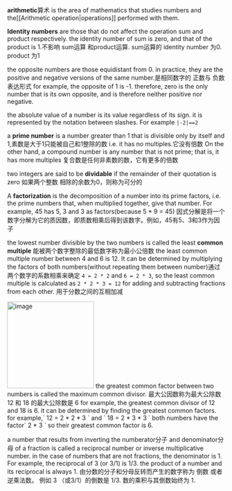 **arithmetic**算术 is the area of mathematics that studies numbers and the[[Arithmetic operation|operations]] performed with them.

**Identity numbers** are those that do not affect the operation sum and product respectively. the identity number of sum is zero, and that of the product is 1.不影响 sum运算 和product运算. sum运算的 identity number 为0. product 为1

the opposite numbers are those equidistant from 0. in practice, they are the positive and negative versions of the same number.是相同数字的 正数与 负数表达形式 for example, the opposite of 1 is -1. therefore, zero is the only number that is its own opposite, and is therefore neither positive nor negative. 

the absolute value of a number is its value regardless of its sign. it is represented by the notation between slashes. For example `|-2|==2` 

a **prime number** is a number greater than 1 that is divisible only by itself and 1,素数是大于1只能被自己和1整除的数 i.e. it has no multiples.它没有倍数 On the other hand, a compound number is any number that is not prime; that is, it has more multiples 复合数是任何非素数的数，它有更多的倍数

two integers are said to be **dividable** if the remainder of their quotation is zero 如果两个整数 相除的余数为0，则称为可分的

A **factorization** is the decomposition of a number into its prime factors, i.e. the prime numbers that, when multiplied together, give that number. For example, 45 has 5, 3 and 3 as factors(because 5 * 9 = 45) 因式分解是将一个数字分解为它的质因数，即质数相乘后得到该数字。例如，45有5、3和3作为因子

the lowest number divisible by the two numbers is called the least **common multiple** 能被两个数字整除的最低数字称为最小公倍数 the least common multiple number between 4 and 6 is 12. It can be determined by multiplying the factors of both numbers(without repeating them between number)通过两个数字的系数相乘来确定 `4 = 2 * 2` and `6 = 2 * 3`, so the least common multiple is calculated as `2 * 2 * 3 = 12` 
for adding and subtracting fractions from each other. 用于分数之间的互相加减

<img width="200" alt="image" src="https://user-images.githubusercontent.com/31954987/233788961-9cafd481-0119-4f24-8422-25baccc56ba6.png">
the greatest common factor between two numbers is called the maximum common divisor. 最大公因数称为最大公除数 12 和 18 的最大公除数是 6 for example, the greatest common divisor of 12 and 18 is 6. it can be determined by finding the greatest common factors. for example,` 12 = 2 * 2 * 3 ` and ` 18 = 2 * 3 * 3 ` both numbers have the factor` 2 * 3 ` so their greatest common factor is 6. 

a number that results from inverting the numberator分子 and denominator分母 of a fraction is called a reciprocal number or inverse multiplicative number. in the case of numbers that are not fractions, the denominator is 1. For example, the reciprocal of 3 (or 3/1) is 1/3. the product of a number and its reciprocal is always 1. 由分数的分子和分母反转而产生的数字称为 倒数 或者 逆乘法数。 例如 3 （或3/1）的倒数是 1/3. 数的乘积与其倒数始终为 1.
